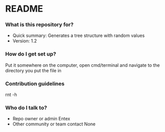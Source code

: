 # README #

### What is this repository for? ###

* Quick summary: Generates a tree structure with random values
* Version: 1.2

### How do I get set up? ###

Put it somewhere on the computer, open cmd/terminal and navigate to the directory you put the file in

### Contribution guidelines ###

rnt -h

### Who do I talk to? ###

* Repo owner or admin
Entex
* Other community or team contact
None